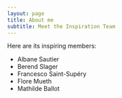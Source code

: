 ```yaml
---
layout: page
title: About me
subtitle: Meet the Inspiration Team
---
```


Here are its inspiring members:

- Albane Sautier
- Berend Slager
- Francesco Saint-Supéry
- Flore Mueth
- Mathilde Ballot
